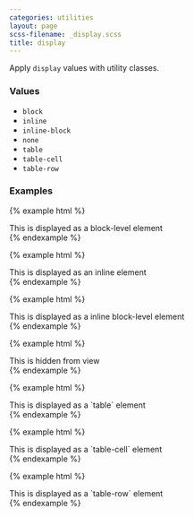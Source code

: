 ```yaml
---
categories: utilities
layout: page
scss-filename: _display.scss
title: display
---
```

Apply `display` values with utility classes.

### Values
* `block`
* `inline`
* `inline-block`
* `none`
* `table`
* `table-cell`
* `table-row`

### Examples
{% example html %}
<div class="u-background-color--gray-13 u-display--block">
  This is displayed as a block-level element
</div>
{% endexample %}

{% example html %}
<div class="u-background-color--gray-13 u-display--inline">
This is displayed as an inline element
</div>
{% endexample %}

{% example html %}
<div class="u-background-color--gray-13 u-display--inline-block">
  This is displayed as a inline block-level element
</div>
{% endexample %}

{% example html %}
<div class="u-background-color--gray-13 u-display--none">
  This is hidden from view
</div>
{% endexample %}

{% example html %}
<div class="u-background-color--gray-13 u-display--table">
  This is displayed as a `table` element
</div>
{% endexample %}

{% example html %}
<div class="u-background-color--gray-13 u-display--table-cell">
  This is displayed as a `table-cell` element
</div>
{% endexample %}

{% example html %}
<div class="u-background-color--gray-13 u-display--table-row">
  This is displayed as a `table-row` element
</div>
{% endexample %}

